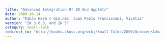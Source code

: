 ```yaml
---
title: "Advanced Integration Of ZK And Applets"
date: 2009-10-14
author: "Pablo Hern n Gim‚nez, Juan Pablo Francisconi, Vivatia"
version: "ZK 3.6.3, and ZK 5"
category: small-talk
redirect_to: "http://books.zkoss.org/wiki/Small Talks/2009/October/Advanced Integration Of ZK And Applets"
---
```

